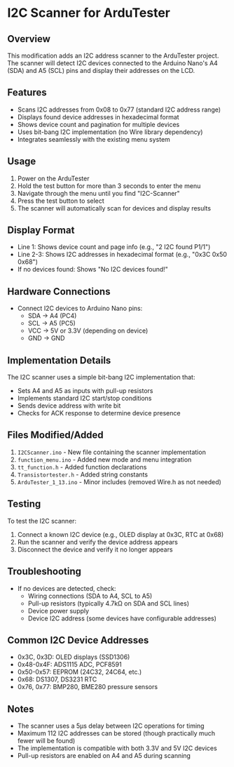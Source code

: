 # I2C Scanner for ArduTester

## Overview
This modification adds an I2C address scanner to the ArduTester project. The scanner will detect I2C devices connected to the Arduino Nano's A4 (SDA) and A5 (SCL) pins and display their addresses on the LCD.

## Features
- Scans I2C addresses from 0x08 to 0x77 (standard I2C address range)
- Displays found device addresses in hexadecimal format
- Shows device count and pagination for multiple devices
- Uses bit-bang I2C implementation (no Wire library dependency)
- Integrates seamlessly with the existing menu system

## Usage
1. Power on the ArduTester
2. Hold the test button for more than 3 seconds to enter the menu
3. Navigate through the menu until you find "I2C-Scanner"
4. Press the test button to select
5. The scanner will automatically scan for devices and display results

## Display Format
- Line 1: Shows device count and page info (e.g., "2 I2C found P1/1")
- Line 2-3: Shows I2C addresses in hexadecimal format (e.g., "0x3C 0x50 0x68")
- If no devices found: Shows "No I2C devices found!"

## Hardware Connections
- Connect I2C devices to Arduino Nano pins:
  - SDA → A4 (PC4)
  - SCL → A5 (PC5)
  - VCC → 5V or 3.3V (depending on device)
  - GND → GND

## Implementation Details
The I2C scanner uses a simple bit-bang I2C implementation that:
- Sets A4 and A5 as inputs with pull-up resistors
- Implements standard I2C start/stop conditions
- Sends device address with write bit
- Checks for ACK response to determine device presence

## Files Modified/Added
1. `I2CScanner.ino` - New file containing the scanner implementation
2. `function_menu.ino` - Added new mode and menu integration
3. `tt_function.h` - Added function declarations
4. `Transistortester.h` - Added string constants
5. `ArduTester_1_13.ino` - Minor includes (removed Wire.h as not needed)

## Testing
To test the I2C scanner:
1. Connect a known I2C device (e.g., OLED display at 0x3C, RTC at 0x68)
2. Run the scanner and verify the device address appears
3. Disconnect the device and verify it no longer appears

## Troubleshooting
- If no devices are detected, check:
  - Wiring connections (SDA to A4, SCL to A5)
  - Pull-up resistors (typically 4.7kΩ on SDA and SCL lines)
  - Device power supply
  - Device I2C address (some devices have configurable addresses)

## Common I2C Device Addresses
- 0x3C, 0x3D: OLED displays (SSD1306)
- 0x48-0x4F: ADS1115 ADC, PCF8591
- 0x50-0x57: EEPROM (24C32, 24C64, etc.)
- 0x68: DS1307, DS3231 RTC
- 0x76, 0x77: BMP280, BME280 pressure sensors

## Notes
- The scanner uses a 5μs delay between I2C operations for timing
- Maximum 112 I2C addresses can be stored (though practically much fewer will be found)
- The implementation is compatible with both 3.3V and 5V I2C devices
- Pull-up resistors are enabled on A4 and A5 during scanning